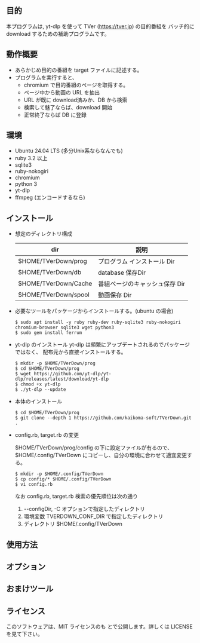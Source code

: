 


## 目的

本プログラムは, yt-dlp を使って TVer (https://tver.jp) の目的番組を
バッチ的にdownload するための補助プログラムです。

## 動作概要

* あらかじめ目的の番組を target ファイルに記述する。
* プログラムを実行すると、
  * chromium で目的番組のページを取得する。
  * ページ中から動画の URL を抽出
  * URL が既に download済みか、DB から検索
  * 検索して魅了ならば、download 開始
  * 正常終了ならば DB に登録

## 環境
* Ubuntu 24.04 LTS (多分Unix系ならなんでも)
* ruby  3.2 以上
* sqlite3
* ruby-nokogiri
* chromium
* python 3
* yt-dlp
* ffmpeg (エンコードするなら)


## インストール

* 想定のディレクトリ構成

  |   dir                   | 説明                           |
  |-------------------------|--------------------------------|
  |  $HOME/TVerDown/prog    | プログラム インストール Dir    |
  |  $HOME/TVerDown/db      | database 保存Dir               |
  |  $HOME/TVerDown/Cache   | 番組ページのキャッシュ保存 Dir |
  |  $HOME/TVerDown/spool   | 動画保存 Dir                   |

* 必要なツールをパッケージからインストールする。(ubuntu の場合)

  ```
  $ sudo apt install -y ruby ruby-dev ruby-sqlite3 ruby-nokogiri chromium-browser sqlite3 wget python3
  $ sudo gem install ferrum
  ```
* yt-dlp のインストール
  yt-dlp は頻繁にアップデートされるのでパッケージではなく、
  配布元から直接インストールする。
  ```
  $ mkdir -p $HOME/TVerDown/prog
  $ cd $HOME/TVerDown/prog
  $ wget https://github.com/yt-dlp/yt-dlp/releases/latest/download/yt-dlp
  $ chmod +x yt-dlp
  $ ./yt-dlp --update
  ```

* 本体のインストール

  ```
  $ cd $HOME/TVerDown/prog
  $ git clone --depth 1 https://github.com/kaikoma-soft/TVerDown.git .
  ```
* config.rb, target.rb の変更

  $HOME/TVerDown/prog/config の下に設定ファイルが有るので、
  $HOME/.config/TVerDown にコピーし、自分の環境に合わせて適宜変更する。

  ```
  $ mkdir -p $HOME/.config/TVerDown
  $ cp config/* $HOME/.config/TVerDown
  $ vi config.rb
  ```

  なお config.rb, target.rb 検索の優先順位は次の通り

    1. --configDir, -C オプションで指定したディレクトリ
    1. 環境変数 TVERDOWN_CONF_DIR で指定したディレクトリ
    1. ディレクトリ $HOME/.config/TVerDown 

## 使用方法


## オプション


## おまけツール


## ライセンス
このソフトウェアは、MIT ライセンスのも
とで公開します。詳しくは LICENSE を見て下さい。

